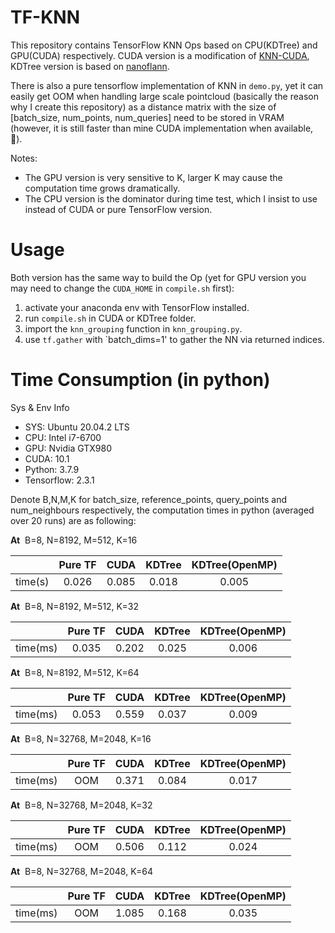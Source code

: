 # TF-KNN

This repository contains TensorFlow KNN Ops based on CPU(KDTree) and GPU(CUDA) respectively. CUDA version is a modification of [KNN-CUDA](https://github.com/vincentfpgarcia/kNN-CUDA), KDTree version is based on [nanoflann](https://github.com/jlblancoc/nanoflann). 

There is also a pure tensorflow implementation of KNN in `demo.py`, yet it can easily get OOM when handling large scale pointcloud (basically the reason why I create this repository) as a distance matrix with the size of \[batch_size, num_points, num_queries\] need to be stored in VRAM (however, it is still faster than mine CUDA implementation when available, 🥺).

Notes:
- The GPU version is very sensitive to K, larger K may cause the computation time grows dramatically. 
- The CPU version is the dominator during time test, which I insist to use instead of CUDA or pure TensorFlow version.

# Usage

Both version has the same way to build the Op (yet for GPU version you may need to change the `CUDA_HOME` in `compile.sh` first):
1. activate your anaconda env with TensorFlow installed.
2. run `compile.sh` in CUDA or KDTree folder.
3. import the `knn_grouping` function in `knn_grouping.py`.
4. use `tf.gather` with `batch_dims=1' to gather the NN via returned indices.

# Time Consumption (in python)

Sys & Env Info

- SYS: Ubuntu 20.04.2 LTS
- CPU: Intel i7-6700
- GPU: Nvidia GTX980
- CUDA: 10.1
- Python: 3.7.9
- Tensorflow: 2.3.1

Denote B,N,M,K for batch_size, reference_points, query_points and num_neighbours respectively, the computation times in python (averaged over 20 runs) are as following:

**At**&nbsp;&nbsp;B=8, N=8192, M=512, K=16

| | Pure TF | CUDA | KDTree | KDTree(OpenMP) |
|:-:|:-:|:-:|:-:|:-:|
|time(s)|0.026|0.085|0.018|0.005|

**At**&nbsp;&nbsp;B=8, N=8192, M=512, K=32

| | Pure TF | CUDA | KDTree | KDTree(OpenMP) |
|:-:|:-:|:-:|:-:|:-:|
|time(ms)|0.035|0.202|0.025|0.006|

**At**&nbsp;&nbsp;B=8, N=8192, M=512, K=64

| | Pure TF | CUDA | KDTree | KDTree(OpenMP) |
|:-:|:-:|:-:|:-:|:-:|
|time(ms)|0.053|0.559|0.037|0.009|

**At**&nbsp;&nbsp;B=8, N=32768, M=2048, K=16

| | Pure TF | CUDA | KDTree | KDTree(OpenMP) |
|:-:|:-:|:-:|:-:|:-:|
|time(ms)|OOM|0.371|0.084|0.017|

**At**&nbsp;&nbsp;B=8, N=32768, M=2048, K=32

| | Pure TF | CUDA | KDTree | KDTree(OpenMP) |
|:-:|:-:|:-:|:-:|:-:|
|time(ms)|OOM|0.506|0.112|0.024|

**At**&nbsp;&nbsp;B=8, N=32768, M=2048, K=64

| | Pure TF | CUDA | KDTree | KDTree(OpenMP) |
|:-:|:-:|:-:|:-:|:-:|
|time(ms)|OOM|1.085|0.168|0.035|
